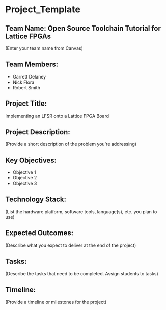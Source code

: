 # Project_Template

## Team Name: Open Source Toolchain Tutorial for Lattice FPGAs
(Enter your team name from Canvas)

## Team Members:
- Garrett Delaney
- Nick Flora
- Robert Smith

## Project Title:
Implementing an LFSR onto a Lattice FPGA Board

## Project Description:
(Provide a short description of the problem you're addressing)

## Key Objectives:
- Objective 1
- Objective 2
- Objective 3

## Technology Stack:
(List the hardware platform, software tools, language(s), etc. you plan to use)

## Expected Outcomes:
(Describe what you expect to deliver at the end of the project)

## Tasks:
(Describe the tasks that need to be completed. Assign students to tasks)

## Timeline:
(Provide a timeline or milestones for the project)
